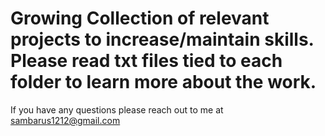 # Growing Collection of relevant projects to increase/maintain skills. Please read txt files tied to each folder to learn more about the work.

If you have any questions please reach out to me at sambarus1212@gmail.com
